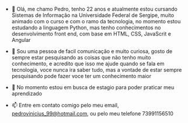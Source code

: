 - 👋 Olá, me chamo Pedro, tenho 22 anos e atualmente estou cursando Sistemas de Informação na Universidade Federal de Sergipe, muito animado com o curso e
     com o ramo da tecnologia, no momento estou estudando a linguagem Python, mas tenho conhecimentos no desenvolvimento front end, com base em HTML, CSS, JavaScrit e Angular

- 👀 Sou uma pessoa de facil comunicação e muito curiosa, gosto de sempre estar pesquisando as coisas que não tenho muito conhecimento, e acredito que isso me ajude
     quando se fala em tecnologia, voce nunca ira saber tudo, mas a vontade de estar sempre pesquisando pode fazer voce ter um conhecimento maior

- 🌱 No momento estou em busca de estagio para poder praticar meu aprendizado

- 📫 Entre em contato comigo pelo meu email, pedrovinicius_99@hotmail.com, ou pelo meu telefone 73991156510

<!---
zPedroz/zPedroz is a ✨ special ✨ repository because its `README.md` (this file) appears on your GitHub profile.
You can click the Preview link to take a look at your changes.
--->
